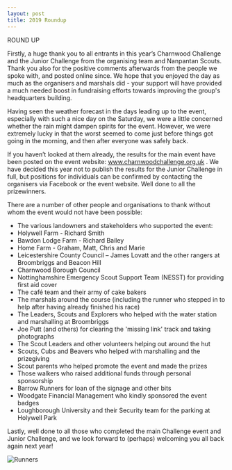 ```yaml
---
layout: post
title: 2019 Roundup
---
```


ROUND UP

Firstly, a huge thank you to all entrants in this year’s Charnwood Challenge and the Junior Challenge from the organising team and Nanpantan Scouts. Thank you also for the positive comments afterwards from the people we spoke with, and posted online since. We hope that you enjoyed the day as much as the organisers and marshals did - your support will have provided a much needed boost in fundraising efforts towards improving the group's headquarters building.

Having seen the weather forecast in the days leading up to the event, especially with such a nice day on the Saturday, we were a little concerned whether the rain might dampen spirits for the event. However, we were extremely lucky in that the worst seemed to come just before things got going in the morning, and then after everyone was safely back.

If you haven’t looked at them already, the results for the main event have been posted on the event website: www.charnwoodchallenge.org.uk . We have decided this year not to publish the results for the Junior Challenge in full, but positions for individuals can be confirmed by contacting the organisers via Facebook or the event website. Well done to all the prizewinners.

There are a number of other people and organisations to thank without whom the event would not have been possible:
- The various landowners and stakeholders who supported the event:
- Holywell Farm - Richard Smith
- Bawdon Lodge Farm - Richard Bailey
- Home Farm - Graham, Matt, Chris and Marie
- Leicestershire County Council – James Lovatt and the other rangers at Broombriggs and Beacon Hill
- Charnwood Borough Council
- Nottinghamshire Emergency Scout Support Team (NESST) for providing first aid cover
- The café team and their army of cake bakers
- The marshals around the course (including the runner who stepped in to help after having already finished his race)
- The Leaders, Scouts and Explorers who helped with the water station and marshalling at Broombriggs
- Joe Putt (and others) for clearing the 'missing link' track and taking photographs
- The Scout Leaders and other volunteers helping out around the hut
- Scouts, Cubs and Beavers who helped with marshalling and the prizegiving
- Scout parents who helped promote the event and made the prizes
- Those walkers who raised additional funds through personal sponsorship
- Barrow Runners for loan of the signage and other bits
- Woodgate Financial Management who kindly sponsored the event badges
- Loughborough University and their Security team for the parking at Holywell Park

Lastly, well done to all those who completed the main Challenge event and Junior Challenge, and we look forward to (perhaps) welcoming you all back again next year!

![Runners](/images/post1.png)

